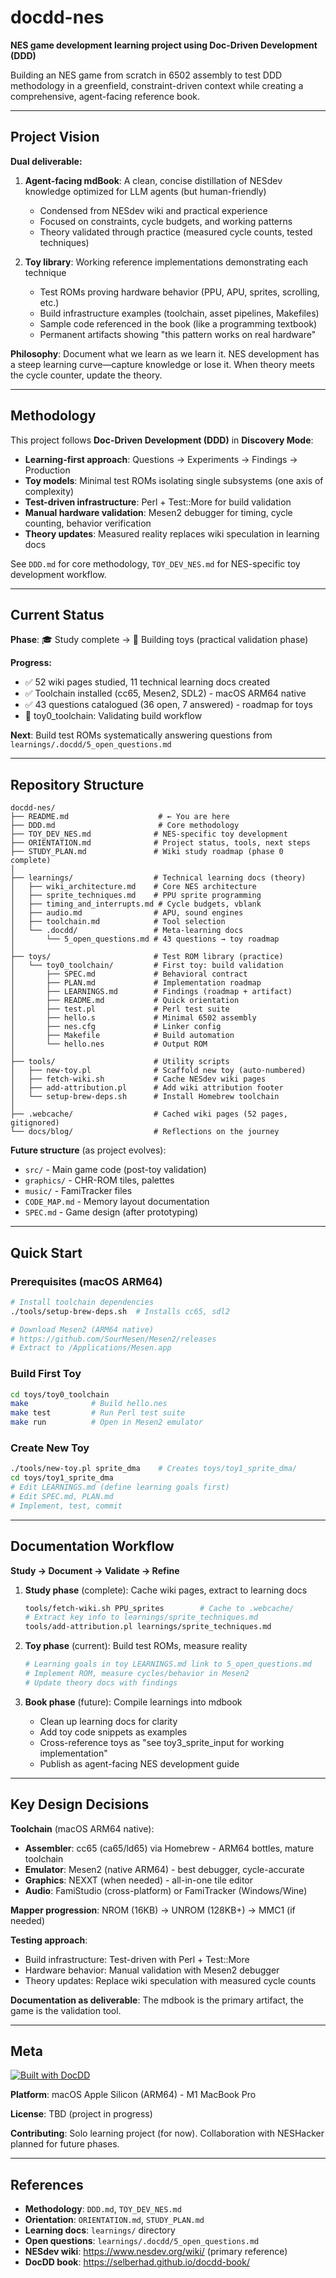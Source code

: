 # docdd-nes

**NES game development learning project using Doc-Driven Development (DDD)**

Building an NES game from scratch in 6502 assembly to test DDD methodology in a greenfield, constraint-driven context while creating a comprehensive, agent-facing reference book.

---

## Project Vision

**Dual deliverable:**

1. **Agent-facing mdBook**: A clean, concise distillation of NESdev knowledge optimized for LLM agents (but human-friendly)
   - Condensed from NESdev wiki and practical experience
   - Focused on constraints, cycle budgets, and working patterns
   - Theory validated through practice (measured cycle counts, tested techniques)

2. **Toy library**: Working reference implementations demonstrating each technique
   - Test ROMs proving hardware behavior (PPU, APU, sprites, scrolling, etc.)
   - Build infrastructure examples (toolchain, asset pipelines, Makefiles)
   - Sample code referenced in the book (like a programming textbook)
   - Permanent artifacts showing "this pattern works on real hardware"

**Philosophy**: Document what we learn as we learn it. NES development has a steep learning curve—capture knowledge or lose it. When theory meets the cycle counter, update the theory.

---

## Methodology

This project follows **Doc-Driven Development (DDD)** in **Discovery Mode**:

- **Learning-first approach**: Questions → Experiments → Findings → Production
- **Toy models**: Minimal test ROMs isolating single subsystems (one axis of complexity)
- **Test-driven infrastructure**: Perl + Test::More for build validation
- **Manual hardware validation**: Mesen2 debugger for timing, cycle counting, behavior verification
- **Theory updates**: Measured reality replaces wiki speculation in learning docs

See `DDD.md` for core methodology, `TOY_DEV_NES.md` for NES-specific toy development workflow.

---

## Current Status

**Phase**: 🎓 Study complete → 🔨 Building toys (practical validation phase)

**Progress:**
- ✅ 52 wiki pages studied, 11 technical learning docs created
- ✅ Toolchain installed (cc65, Mesen2, SDL2) - macOS ARM64 native
- ✅ 43 questions catalogued (36 open, 7 answered) - roadmap for toys
- 🚧 toy0_toolchain: Validating build workflow

**Next**: Build test ROMs systematically answering questions from `learnings/.docdd/5_open_questions.md`

---

## Repository Structure

```
docdd-nes/
├── README.md                    # ← You are here
├── DDD.md                       # Core methodology
├── TOY_DEV_NES.md              # NES-specific toy development
├── ORIENTATION.md              # Project status, tools, next steps
├── STUDY_PLAN.md               # Wiki study roadmap (phase 0 complete)
│
├── learnings/                  # Technical learning docs (theory)
│   ├── wiki_architecture.md    # Core NES architecture
│   ├── sprite_techniques.md    # PPU sprite programming
│   ├── timing_and_interrupts.md # Cycle budgets, vblank
│   ├── audio.md                # APU, sound engines
│   ├── toolchain.md            # Tool selection
│   └── .docdd/                 # Meta-learning docs
│       └── 5_open_questions.md # 43 questions → toy roadmap
│
├── toys/                       # Test ROM library (practice)
│   └── toy0_toolchain/         # First toy: build validation
│       ├── SPEC.md             # Behavioral contract
│       ├── PLAN.md             # Implementation roadmap
│       ├── LEARNINGS.md        # Findings (roadmap + artifact)
│       ├── README.md           # Quick orientation
│       ├── test.pl             # Perl test suite
│       ├── hello.s             # Minimal 6502 assembly
│       ├── nes.cfg             # Linker config
│       ├── Makefile            # Build automation
│       └── hello.nes           # Output ROM
│
├── tools/                      # Utility scripts
│   ├── new-toy.pl              # Scaffold new toy (auto-numbered)
│   ├── fetch-wiki.sh           # Cache NESdev wiki pages
│   ├── add-attribution.pl      # Add wiki attribution footer
│   └── setup-brew-deps.sh      # Install Homebrew toolchain
│
├── .webcache/                  # Cached wiki pages (52 pages, gitignored)
└── docs/blog/                  # Reflections on the journey
```

**Future structure** (as project evolves):
- `src/` - Main game code (post-toy validation)
- `graphics/` - CHR-ROM tiles, palettes
- `music/` - FamiTracker files
- `CODE_MAP.md` - Memory layout documentation
- `SPEC.md` - Game design (after prototyping)

---

## Quick Start

### Prerequisites (macOS ARM64)
```bash
# Install toolchain dependencies
./tools/setup-brew-deps.sh  # Installs cc65, sdl2

# Download Mesen2 (ARM64 native)
# https://github.com/SourMesen/Mesen2/releases
# Extract to /Applications/Mesen.app
```

### Build First Toy
```bash
cd toys/toy0_toolchain
make              # Build hello.nes
make test         # Run Perl test suite
make run          # Open in Mesen2 emulator
```

### Create New Toy
```bash
./tools/new-toy.pl sprite_dma    # Creates toys/toy1_sprite_dma/
cd toys/toy1_sprite_dma
# Edit LEARNINGS.md (define learning goals first)
# Edit SPEC.md, PLAN.md
# Implement, test, commit
```

---

## Documentation Workflow

**Study → Document → Validate → Refine**

1. **Study phase** (complete): Cache wiki pages, extract to learning docs
   ```bash
   tools/fetch-wiki.sh PPU_sprites        # Cache to .webcache/
   # Extract key info to learnings/sprite_techniques.md
   tools/add-attribution.pl learnings/sprite_techniques.md
   ```

2. **Toy phase** (current): Build test ROMs, measure reality
   ```bash
   # Learning goals in toy LEARNINGS.md link to 5_open_questions.md
   # Implement ROM, measure cycles/behavior in Mesen2
   # Update theory docs with findings
   ```

3. **Book phase** (future): Compile learnings into mdbook
   - Clean up learning docs for clarity
   - Add toy code snippets as examples
   - Cross-reference toys as "see toy3_sprite_input for working implementation"
   - Publish as agent-facing NES development guide

---

## Key Design Decisions

**Toolchain** (macOS ARM64 native):
- **Assembler**: cc65 (ca65/ld65) via Homebrew - ARM64 bottles, mature toolchain
- **Emulator**: Mesen2 (native ARM64) - best debugger, cycle-accurate
- **Graphics**: NEXXT (when needed) - all-in-one tile editor
- **Audio**: FamiStudio (cross-platform) or FamiTracker (Windows/Wine)

**Mapper progression**: NROM (16KB) → UNROM (128KB+) → MMC1 (if needed)

**Testing approach**:
- Build infrastructure: Test-driven with Perl + Test::More
- Hardware behavior: Manual validation with Mesen2 debugger
- Theory updates: Replace wiki speculation with measured cycle counts

**Documentation as deliverable**: The mdbook is the primary artifact, the game is the validation tool.

---

## Meta

[![Built with DocDD](https://img.shields.io/badge/built_with-DocDD-blue)](https://github.com/selberhad/docdd-book)

**Platform**: macOS Apple Silicon (ARM64) - M1 MacBook Pro

**License**: TBD (project in progress)

**Contributing**: Solo learning project (for now). Collaboration with NESHacker planned for future phases.

---

## References

- **Methodology**: `DDD.md`, `TOY_DEV_NES.md`
- **Orientation**: `ORIENTATION.md`, `STUDY_PLAN.md`
- **Learning docs**: `learnings/` directory
- **Open questions**: `learnings/.docdd/5_open_questions.md`
- **NESdev wiki**: https://www.nesdev.org/wiki/ (primary reference)
- **DocDD book**: https://selberhad.github.io/docdd-book/
